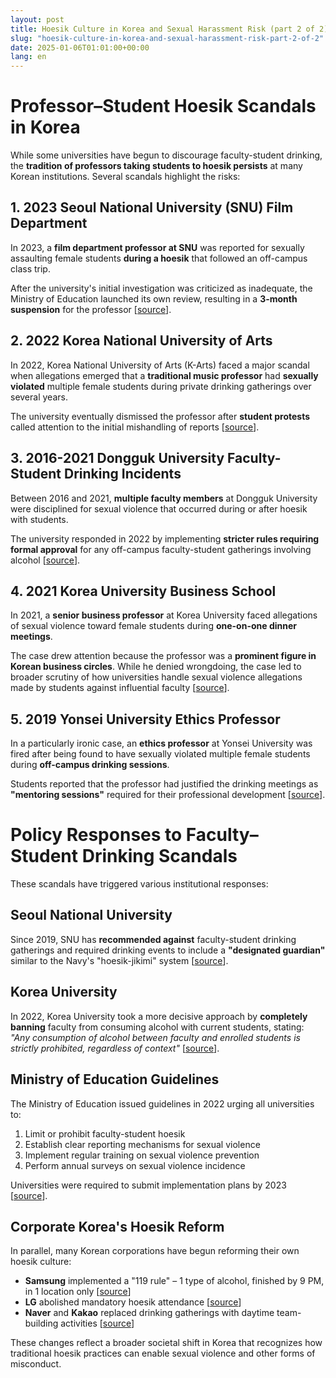 ```yaml
---
layout: post
title: Hoesik Culture in Korea and Sexual Harassment Risk (part 2 of 2)
slug: "hoesik-culture-in-korea-and-sexual-harassment-risk-part-2-of-2"
date: 2025-01-06T01:01:00+00:00
lang: en
---
```


# Professor–Student Hoesik Scandals in Korea

While some universities have begun to discourage faculty-student drinking, the **tradition of professors taking students to hoesik persists** at many Korean institutions. Several scandals highlight the risks:

## 1. 2023 Seoul National University (SNU) Film Department

In 2023, a **film department professor at SNU** was reported for sexually assaulting female students **during a hoesik** that followed an off-campus class trip. 

After the university's initial investigation was criticized as inadequate, the Ministry of Education launched its own review, resulting in a **3-month suspension** for the professor [[source](https://www.koreatimes.co.kr/www/nation/2023/06/181_352456.html)].

## 2. 2022 Korea National University of Arts

In 2022, Korea National University of Arts (K-Arts) faced a major scandal when allegations emerged that a **traditional music professor** had **sexually violated** multiple female students during private drinking gatherings over several years.

The university eventually dismissed the professor after **student protests** called attention to the initial mishandling of reports [[source](https://m.khan.co.kr/national/national-general/article/202202061357001)].

## 3. 2016-2021 Dongguk University Faculty-Student Drinking Incidents

Between 2016 and 2021, **multiple faculty members** at Dongguk University were disciplined for sexual violence that occurred during or after hoesik with students. 

The university responded in 2022 by implementing **stricter rules requiring formal approval** for any off-campus faculty-student gatherings involving alcohol [[source](https://www.dongguktimes.com/news/articleView.html?idxno=6818)].

## 4. 2021 Korea University Business School

In 2021, a **senior business professor** at Korea University faced allegations of sexual violence toward female students during **one-on-one dinner meetings**. 

The case drew attention because the professor was a **prominent figure in Korean business circles**. While he denied wrongdoing, the case led to broader scrutiny of how universities handle sexual violence allegations made by students against influential faculty [[source](https://www.edaily.co.kr/news/read?newsId=01281766629121456)].

## 5. 2019 Yonsei University Ethics Professor

In a particularly ironic case, an **ethics professor** at Yonsei University was fired after being found to have sexually violated multiple female students during **off-campus drinking sessions**. 

Students reported that the professor had justified the drinking meetings as **"mentoring sessions"** required for their professional development [[source](https://news.kbs.co.kr/news/view.do?ncd=4159159)].

# Policy Responses to Faculty–Student Drinking Scandals

These scandals have triggered various institutional responses:

## Seoul National University

Since 2019, SNU has **recommended against** faculty-student drinking gatherings and required drinking events to include a **"designated guardian"** similar to the Navy's "hoesik-jikimi" system [[source](https://ddc.snu.ac.kr/front/en/com/cmm/hpcm/39)].

## Korea University

In 2022, Korea University took a more decisive approach by **completely banning** faculty from consuming alcohol with current students, stating: _"Any consumption of alcohol between faculty and enrolled students is strictly prohibited, regardless of context"_ [[source](https://www.koreatimes.co.kr/www/nation/2022/04/113_327541.html)].

## Ministry of Education Guidelines

The Ministry of Education issued guidelines in 2022 urging all universities to:

1. Limit or prohibit faculty-student hoesik
2. Establish clear reporting mechanisms for sexual violence
3. Implement regular training on sexual violence prevention
4. Perform annual surveys on sexual violence incidence

Universities were required to submit implementation plans by 2023 [[source](https://www.moe.go.kr/boardCnts/viewRenew.do?boardID=294&boardSeq=89528&lev=0&searchType=null&statusYN=W&page=1&s=moe&m=020402&opType=N)].

## Corporate Korea's Hoesik Reform

In parallel, many Korean corporations have begun reforming their own hoesik culture:

* **Samsung** implemented a "119 rule" – 1 type of alcohol, finished by 9 PM, in 1 location only [[source](https://koreajoongangdaily.joins.com/2023/12/10/national/socialAffairs/South-Korea-hoesik-workplace/20231210175110287.html)]
* **LG** abolished mandatory hoesik attendance [[source](https://koreajoongangdaily.joins.com/2023/12/10/national/socialAffairs/South-Korea-hoesik-workplace/20231210175110287.html)]
* **Naver** and **Kakao** replaced drinking gatherings with daytime team-building activities [[source](https://koreajoongangdaily.joins.com/2023/12/10/national/socialAffairs/South-Korea-hoesik-workplace/20231210175110287.html)]

These changes reflect a broader societal shift in Korea that recognizes how traditional hoesik practices can enable sexual violence and other forms of misconduct.



